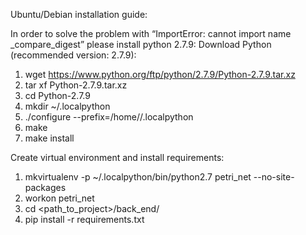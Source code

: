 Ubuntu/Debian installation guide:

In order to solve the problem with “ImportError: cannot import name _compare_digest” please install python 2.7.9:
Download Python (recommended version: 2.7.9):

1. wget https://www.python.org/ftp/python/2.7.9/Python-2.7.9.tar.xz
2. tar xf Python-2.7.9.tar.xz
3. cd Python-2.7.9
4. mkdir ~/.localpython
5. ./configure --prefix=/home/<user>/.localpython
6. make
7. make install

Create virtual environment and install requirements:

1. mkvirtualenv -p ~/.localpython/bin/python2.7 petri_net --no-site-packages
2. workon petri_net
3. cd <path_to_project>/back_end/
4. pip install -r requirements.txt